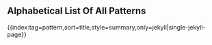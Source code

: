 ## Alphabetical List Of All Patterns

{{index:tag=pattern,sort=title,style=summary,only=jekyll|single-jekyll-page}}

